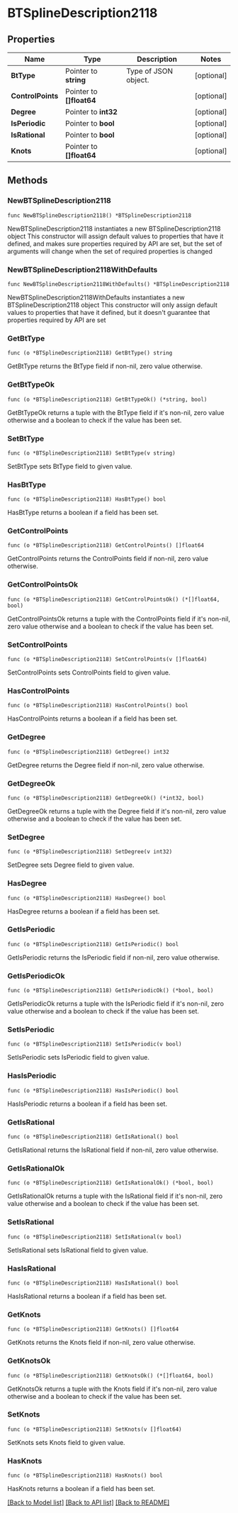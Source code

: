 # BTSplineDescription2118

## Properties

Name | Type | Description | Notes
------------ | ------------- | ------------- | -------------
**BtType** | Pointer to **string** | Type of JSON object. | [optional] 
**ControlPoints** | Pointer to **[]float64** |  | [optional] 
**Degree** | Pointer to **int32** |  | [optional] 
**IsPeriodic** | Pointer to **bool** |  | [optional] 
**IsRational** | Pointer to **bool** |  | [optional] 
**Knots** | Pointer to **[]float64** |  | [optional] 

## Methods

### NewBTSplineDescription2118

`func NewBTSplineDescription2118() *BTSplineDescription2118`

NewBTSplineDescription2118 instantiates a new BTSplineDescription2118 object
This constructor will assign default values to properties that have it defined,
and makes sure properties required by API are set, but the set of arguments
will change when the set of required properties is changed

### NewBTSplineDescription2118WithDefaults

`func NewBTSplineDescription2118WithDefaults() *BTSplineDescription2118`

NewBTSplineDescription2118WithDefaults instantiates a new BTSplineDescription2118 object
This constructor will only assign default values to properties that have it defined,
but it doesn't guarantee that properties required by API are set

### GetBtType

`func (o *BTSplineDescription2118) GetBtType() string`

GetBtType returns the BtType field if non-nil, zero value otherwise.

### GetBtTypeOk

`func (o *BTSplineDescription2118) GetBtTypeOk() (*string, bool)`

GetBtTypeOk returns a tuple with the BtType field if it's non-nil, zero value otherwise
and a boolean to check if the value has been set.

### SetBtType

`func (o *BTSplineDescription2118) SetBtType(v string)`

SetBtType sets BtType field to given value.

### HasBtType

`func (o *BTSplineDescription2118) HasBtType() bool`

HasBtType returns a boolean if a field has been set.

### GetControlPoints

`func (o *BTSplineDescription2118) GetControlPoints() []float64`

GetControlPoints returns the ControlPoints field if non-nil, zero value otherwise.

### GetControlPointsOk

`func (o *BTSplineDescription2118) GetControlPointsOk() (*[]float64, bool)`

GetControlPointsOk returns a tuple with the ControlPoints field if it's non-nil, zero value otherwise
and a boolean to check if the value has been set.

### SetControlPoints

`func (o *BTSplineDescription2118) SetControlPoints(v []float64)`

SetControlPoints sets ControlPoints field to given value.

### HasControlPoints

`func (o *BTSplineDescription2118) HasControlPoints() bool`

HasControlPoints returns a boolean if a field has been set.

### GetDegree

`func (o *BTSplineDescription2118) GetDegree() int32`

GetDegree returns the Degree field if non-nil, zero value otherwise.

### GetDegreeOk

`func (o *BTSplineDescription2118) GetDegreeOk() (*int32, bool)`

GetDegreeOk returns a tuple with the Degree field if it's non-nil, zero value otherwise
and a boolean to check if the value has been set.

### SetDegree

`func (o *BTSplineDescription2118) SetDegree(v int32)`

SetDegree sets Degree field to given value.

### HasDegree

`func (o *BTSplineDescription2118) HasDegree() bool`

HasDegree returns a boolean if a field has been set.

### GetIsPeriodic

`func (o *BTSplineDescription2118) GetIsPeriodic() bool`

GetIsPeriodic returns the IsPeriodic field if non-nil, zero value otherwise.

### GetIsPeriodicOk

`func (o *BTSplineDescription2118) GetIsPeriodicOk() (*bool, bool)`

GetIsPeriodicOk returns a tuple with the IsPeriodic field if it's non-nil, zero value otherwise
and a boolean to check if the value has been set.

### SetIsPeriodic

`func (o *BTSplineDescription2118) SetIsPeriodic(v bool)`

SetIsPeriodic sets IsPeriodic field to given value.

### HasIsPeriodic

`func (o *BTSplineDescription2118) HasIsPeriodic() bool`

HasIsPeriodic returns a boolean if a field has been set.

### GetIsRational

`func (o *BTSplineDescription2118) GetIsRational() bool`

GetIsRational returns the IsRational field if non-nil, zero value otherwise.

### GetIsRationalOk

`func (o *BTSplineDescription2118) GetIsRationalOk() (*bool, bool)`

GetIsRationalOk returns a tuple with the IsRational field if it's non-nil, zero value otherwise
and a boolean to check if the value has been set.

### SetIsRational

`func (o *BTSplineDescription2118) SetIsRational(v bool)`

SetIsRational sets IsRational field to given value.

### HasIsRational

`func (o *BTSplineDescription2118) HasIsRational() bool`

HasIsRational returns a boolean if a field has been set.

### GetKnots

`func (o *BTSplineDescription2118) GetKnots() []float64`

GetKnots returns the Knots field if non-nil, zero value otherwise.

### GetKnotsOk

`func (o *BTSplineDescription2118) GetKnotsOk() (*[]float64, bool)`

GetKnotsOk returns a tuple with the Knots field if it's non-nil, zero value otherwise
and a boolean to check if the value has been set.

### SetKnots

`func (o *BTSplineDescription2118) SetKnots(v []float64)`

SetKnots sets Knots field to given value.

### HasKnots

`func (o *BTSplineDescription2118) HasKnots() bool`

HasKnots returns a boolean if a field has been set.


[[Back to Model list]](../README.md#documentation-for-models) [[Back to API list]](../README.md#documentation-for-api-endpoints) [[Back to README]](../README.md)


